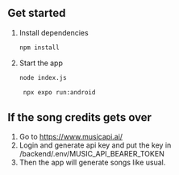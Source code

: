 ## Get started

1. Install dependencies

   ```bash
   npm install
   ```

2. Start the app

   ```bash
   node index.js
   ```

   ```bash
    npx expo run:android
   ```


## If the song credits gets over
1. Go to https://www.musicapi.ai/
2. Login and generate api key and put the key in /backend/.env/MUSIC_API_BEARER_TOKEN
3. Then the app will generate songs like usual.